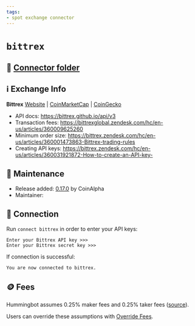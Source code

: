 ```yaml
---
tags:
- spot exchange connector
---
```


# `bittrex`

## 📁 [Connector folder](https://github.com/CoinAlpha/hummingbot/tree/master/hummingbot/connector/exchange/bittrex)

## ℹ️ Exchange Info

**Bittrex** 
[Website](https://international.bittrex.com/) | [CoinMarketCap](https://coinmarketcap.com/exchanges/bittrex/) | [CoinGecko](https://www.coingecko.com/en/exchanges/bittrex)

* API docs: https://bittrex.github.io/api/v3
* Transaction fees: https://bittrexglobal.zendesk.com/hc/en-us/articles/360009625260
* Minimum order size: https://bittrex.zendesk.com/hc/en-us/articles/360001473863-Bittrex-trading-rules
* Creating API keys: https://bittrex.zendesk.com/hc/en-us/articles/360031921872-How-to-create-an-API-key-

## 👷 Maintenance

* Release added: [0.17.0](/release-notes/0.17.0/) by CoinAlpha
* Maintainer: 

## 🔑 Connection

Run `connect bittrex` in order to enter your API keys:
 
```
Enter your Bittrex API key >>>
Enter your Bittrex secret key >>>
```

If connection is successful:
```
You are now connected to bittrex.
```

## 🪙 Fees

Hummingbot assumes 0.25% maker fees and 0.25% taker fees ([source](https://github.com/CoinAlpha/hummingbot/blob/master/hummingbot/connector/exchange/bittrex/bittrex_utils.py)).

Users can override these assumptions with [Override Fees](/global-configs/override-fees/).